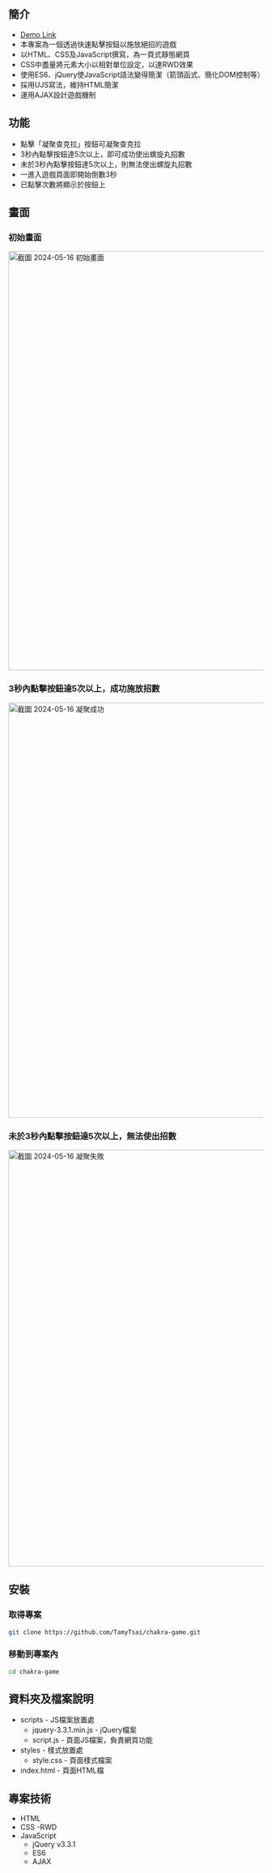 ## 簡介
- [Demo Link](https://tamytsai.github.io/chakra-game/)
- 本專案為一個透過快速點擊按鈕以施放絕招的遊戲
- 以HTML、CSS及JavaScript撰寫，為一頁式靜態網頁
- CSS中盡量將元素大小以相對單位設定，以達RWD效果
- 使用ES6、jQuery使JavaScript語法變得簡潔（箭頭函式、簡化DOM控制等）
- 採用UJS寫法，維持HTML簡潔
- 運用AJAX設計遊戲機制

## 功能
- 點擊「凝聚查克拉」按鈕可凝聚查克拉
- 3秒內點擊按鈕達5次以上，即可成功使出螺旋丸招數
- 未於3秒內點擊按鈕達5次以上，則無法使出螺旋丸招數
- 一進入遊戲頁面即開始倒數3秒
- 已點擊次數將顯示於按鈕上

## 畫面
### 初始畫面
<img width="828" alt="截圖 2024-05-16 初始畫面" src="https://github.com/TamyTsai/chakra-game/assets/97825677/55d3e3d7-8d32-4a23-826b-71d9e2ea4e91">


### 3秒內點擊按鈕達5次以上，成功施放招數
<img width="820" alt="截圖 2024-05-16 凝聚成功" src="https://github.com/TamyTsai/chakra-game/assets/97825677/c29fda69-ccfd-4e12-ac89-923142f59f58">


### 未於3秒內點擊按鈕達5次以上，無法使出招數
<img width="823" alt="截圖 2024-05-16 凝聚失敗" src="https://github.com/TamyTsai/chakra-game/assets/97825677/3e95e76a-c086-46d8-a582-099836146f2e">



## 安裝
### 取得專案
```bash
git clone https://github.com/TamyTsai/chakra-game.git
```
### 移動到專案內
```bash
cd chakra-game
```

## 資料夾及檔案說明
- scripts - JS檔案放置處
  - jquery-3.3.1.min.js - jQuery檔案
  - script.js - 頁面JS檔案，負責網頁功能
- styles - 樣式放置處
  - style.css - 頁面樣式檔案
- index.html - 頁面HTML檔

## 專案技術
- HTML
- CSS
  -RWD
- JavaScript
  - jQuery v3.3.1
  - ES6
  - AJAX
